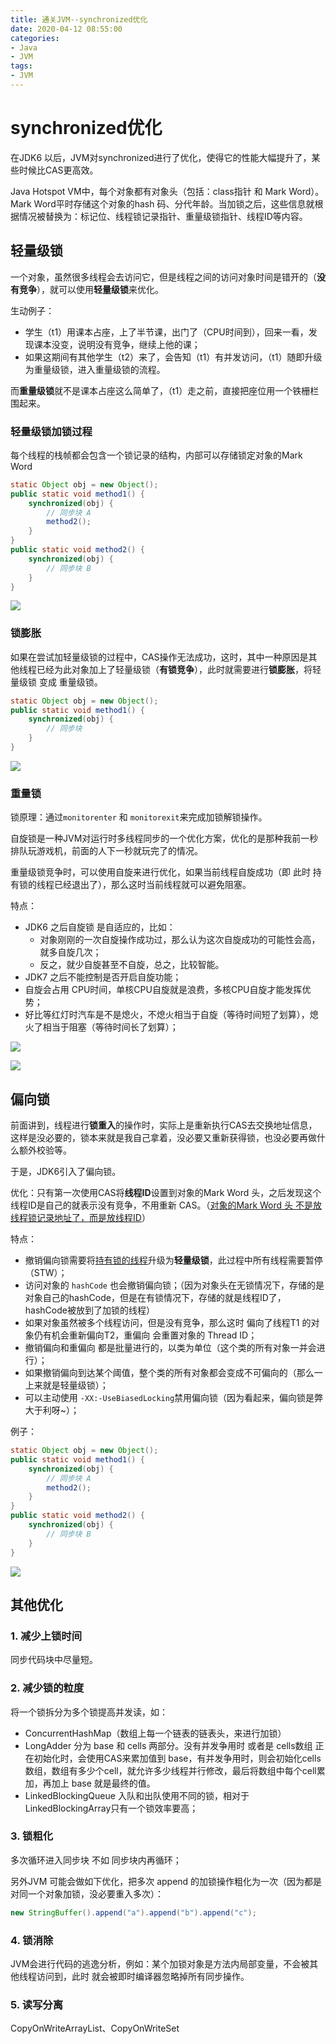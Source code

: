 ```yaml
---
title: 通关JVM--synchronized优化
date: 2020-04-12 08:55:00
categories:
- Java
- JVM
tags:
- JVM
---
```


<!--more-->

# synchronized优化
在JDK6 以后，JVM对synchronized进行了优化，使得它的性能大幅提升了，某些时候比CAS更高效。

Java Hotspot VM中，每个对象都有对象头（包括：class指针 和 Mark Word）。Mark Word平时存储这个对象的hash 码、分代年龄。当加锁之后，这些信息就根据情况被替换为：标记位、线程锁记录指针、重量级锁指针、线程ID等内容。

## 轻量级锁
一个对象，虽然很多线程会去访问它，但是线程之间的访问对象时间是错开的（**没有竞争**），就可以使用**轻量级锁**来优化。

生动例子：
* 学生（t1）用课本占座，上了半节课，出门了（CPU时间到），回来一看，发现课本没变，说明没有竞争，继续上他的课；
* 如果这期间有其他学生（t2）来了，会告知（t1）有并发访问，（t1）随即升级为重量级锁，进入重量级锁的流程。

而**重量级锁**就不是课本占座这么简单了，（t1）走之前，直接把座位用一个铁栅栏围起来。

### 轻量级锁加锁过程
每个线程的栈帧都会包含一个锁记录的结构，内部可以存储锁定对象的Mark Word
```java
static Object obj = new Object();
public static void method1() {
    synchronized(obj) {
        // 同步块 A
        method2();
    }
}
public static void method2() {
    synchronized(obj) {
        // 同步块 B
    }
}
```

![](../images/jvm/90.png)


### 锁膨胀
如果在尝试加轻量级锁的过程中，CAS操作无法成功，这时，其中一种原因是其他线程已经为此对象加上了轻量级锁（**有锁竞争**），此时就需要进行**锁膨胀**，将轻量级锁 变成 重量级锁。

```java
static Object obj = new Object();
public static void method1() {
    synchronized(obj) {
        // 同步块 
    }
}
```
![](../images/jvm/91.png)

### 重量锁
锁原理：通过`monitorenter` 和 `monitorexit`来完成加锁解锁操作。

自旋锁是一种JVM对运行时多线程同步的一个优化方案，优化的是那种我前一秒排队玩游戏机，前面的人下一秒就玩完了的情况。

重量级锁竞争时，可以使用自旋来进行优化，如果当前线程自旋成功（即 此时 持有锁的线程已经退出了），那么这时当前线程就可以避免阻塞。

特点：
* JDK6 之后自旋锁 是自适应的，比如：
  * 对象刚刚的一次自旋操作成功过，那么认为这次自旋成功的可能性会高，就多自旋几次；
  * 反之，就少自旋甚至不自旋，总之，比较智能。
* JDK7 之后不能控制是否开启自旋功能；
* 自旋会占用 CPU时间，单核CPU自旋就是浪费，多核CPU自旋才能发挥优势；
* 好比等红灯时汽车是不是熄火，不熄火相当于自旋（等待时间短了划算），熄火了相当于阻塞（等待时间长了划算）；

![](../images/jvm/92.png)

![](../images/jvm/93.png)

## 偏向锁
前面讲到，线程进行**锁重入**的操作时，实际上是重新执行CAS去交换地址信息，这样是没必要的，锁本来就是我自己拿着，没必要又重新获得锁，也没必要再做什么额外校验等。

于是，JDK6引入了偏向锁。

优化：只有第一次使用CAS将**线程ID**设置到对象的Mark Word 头，之后发现这个线程ID是自己的就表示没有竞争，不用重新 CAS。（<u>对象的Mark Word 头 不是放线程锁记录地址了，而是放线程ID</u>）

特点：
* 撤销偏向锁需要将<u>持有锁的线程</u>升级为**轻量级锁**，此过程中所有线程需要暂停（STW）；
* 访问对象的 `hashCode` 也会撤销偏向锁；（因为对象头在无锁情况下，存储的是对象自己的hashCode，但是在有锁情况下，存储的就是线程ID了，hashCode被放到了加锁的线程）
* 如果对象虽然被多个线程访问，但是没有竞争，那么这时 偏向了线程T1 的对象仍有机会重新偏向T2，重偏向 会重置对象的 Thread ID；
* 撤销偏向和重偏向 都是批量进行的，以类为单位（这个类的所有对象一并会进行）；
* 如果撤销偏向到达某个阈值，整个类的所有对象都会变成不可偏向的（那么一上来就是轻量级锁）；
* 可以主动使用 `-XX:-UseBiasedLocking`禁用偏向锁（因为看起来，偏向锁是弊大于利呀~）；

例子：
```java
static Object obj = new Object();
public static void method1() {
    synchronized(obj) {
        // 同步块 A
        method2();
    }
}
public static void method2() {
    synchronized(obj) {
        // 同步块 B
    }
}
```
![](../images/jvm/94.png)


## 其他优化
### 1. 减少上锁时间
同步代码块中尽量短。

### 2. 减少锁的粒度
将一个锁拆分为多个锁提高并发读，如：
* ConcurrentHashMap（数组上每一个链表的链表头，来进行加锁）
* LongAdder 分为 base 和 cells 两部分。没有并发争用时 或者是 cells数组 正在初始化时，会使用CAS来累加值到 base，有并发争用时，则会初始化cells数组，数组有多少个cell，就允许多少线程并行修改，最后将数组中每个cell累加，再加上 base 就是最终的值。
* LinkedBlockingQueue 入队和出队使用不同的锁，相对于 LinkedBlockingArray只有一个锁效率要高；

### 3. 锁粗化
多次循环进入同步块 不如 同步块内再循环；

另外JVM 可能会做如下优化，把多次 append 的加锁操作粗化为一次（因为都是对同一个对象加锁，没必要重入多次）：
```java
new StringBuffer().append("a").append("b").append("c");
```

### 4. 锁消除
JVM会进行代码的逃逸分析，例如：某个加锁对象是方法内局部变量，不会被其他线程访问到，此时 就会被即时编译器忽略掉所有同步操作。

### 5. 读写分离
CopyOnWriteArrayList、CopyOnWriteSet